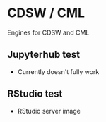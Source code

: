 # CDSW / CML 

Engines for CDSW and CML

## Jupyterhub test

- Currently doesn't fully work

## RStudio test

- RStudio server image